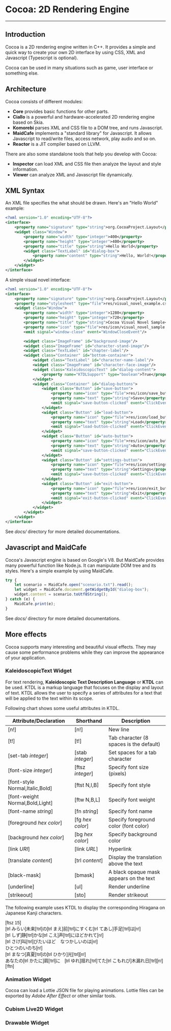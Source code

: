 Cocoa: 2D Rendering Engine
==========================
**************************

Introduction
------------
Cocoa is a 2D rendering engine written in C++. It provides a simple and quick way to create
your own 2D interface by using CSS, XML and Javascript (Typescript is optional).

Cocoa can be used in many situations such as game, user interface or something else.

Architecture
------------
Cocoa consists of different modules:
* **Core** provides basic functions for other parts.
* **Ciallo** is a powerful and hardware-accelerated 2D rendering engine based on Skia.
* **Komorebi** parses XML and CSS file to a DOM tree, and runs Javascript.
* **MaidCafe** implements a "standard library" for Javascript. It allows Javascript
  to read/write files, access network, play audio and so on.
* **Reactor** is a JIT compiler based on LLVM.

There are also some standalone tools that help you develop with Cocoa:
* **Inspector** can load XML and CSS file then analyze the layout and style information.
* **Viewer** can analyze XML and Javascript file dynamically.

XML Syntax
----------
An XML file specifies the what should be drawn. Here's an "Hello World" example:
```xml
<?xml version="1.0" encoding="UTF-8"?>
<interface>
    <property name="signature" type="string">org.CocoaProject.Layout</property>
    <widget class="Window">
        <property name="width" type="integer">400</property>
        <property name="height" type="integer">400</property>
        <property name="title" type="string">Hello World</property>
        <widget class="TextLabel" id="dialog-box">
            <property name="content" type="string">Hello, World!</property>
        </widget>
    </widget>
</interface>
```

A simple visual novel interface:
```xml
<?xml version="1.0" encoding="UTF-8"?>
<interface>
    <property name="signature" type="string">org.CocoaProject.Layout</property>
    <property name="stylesheet" type="file">res/visual_novel_example.css</property>
    <widget class="Window">
        <property name="width" type="integer">1280</property>
        <property name="height" type="integer">720</property>
        <property name="title" type="string">Cocoa Visual Novel Sample</property>
        <property name="icon" type="file">res/icon/visual_novel_sample.jpg</property>
        <emit signal="window-close" event="WindowCloseEvent"/>

        <widget class="ImageFrame" id="background-image"/>
        <widget class="ImageFrame" id="character-stand-image"/>
        <widget class="TextLabel" id="chapter-label"/>
        <widget class="Container" id="bottom-container">
            <widget class="TextLabel" id="character-name-label"/>
            <widget class="ImageFrame" id="character-face-image"/>
            <widget class="KaleidoscopicText" id="dialog-content">
                <property name="KTDLSupport" type="boolean">True</property>
            </widget>
            <widget class="Container" id="dialog-buttons">
                <widget class="Button" id="save-button">
                    <property name="icon" type="file">res/icon/save_button.jpg</property>
                    <property name="text" type="string">Save</property>
                    <emit signal="save-button-clicked" event="ClickEvent"/>
                </widget>
                <widget class="Button" id="load-button">
                    <property name="icon" type="file">res/icon/load_button.jpg</property>
                    <property name="text" type="string">Load</property>
                    <emit signal="load-button-clicked" event="ClickEvent"/>
                </widget>
                <widget class="Button" id="auto-button">
                    <property name="icon" type="file">res/icon/auto_button.jpg</property>
                    <property name="text" type="string">Auto</property>
                    <emit signal="save-button-clicked" event="ClickEvent"/>
                </widget>
                <widget class="Button" id="settings-button">
                    <property name="icon" type="file">res/icon/settings_button.jpg</property>
                    <property name="text" type="string">Settings</property>
                    <emit signal="save-button-clicked" event="ClickEvent"/>
                </widget>
                <widget class="Button" id="exit-button">
                    <property name="icon" type="file">res/icon/exit_button.jpg</property>
                    <property name="text" type="string">Exit</property>
                    <emit signal="exit-button-clicked" event="ClickEvent"/>
                </widget>
            </widget>
        </widget>
    </widget>
</interface>
```
See *docs/* directory for more detailed documentations.

Javascript and MaidCafe
-----------------------
Cocoa's Javascript engine is based on Google's V8. But MaidCafe provides many powerful function
like Node.js. It can manipulate DOM tree and its styles.
Here's a simple example by using MaidCafe.
```javascript
try {
    let scenario = MaidCafe.open("scenario.txt").read();
    let widget = MaidCafe.document.getWidgetById("dialog-box");
    widget.content = scenario.toUtf8String();
} catch (e) {
    MaidCafe.print(e);
}
```
See *docs/* directory for more detailed documentations.

More effects
------------
Cocoa supports many interesting and beautiful visual effects. They may cause some performance
problems while they can improve the appearance of your application.

### KaleidoscopicText Widget
For text rendering, **Kaleidoscopic Text Description Language** or **KTDL** can be used.
KTDL is a markup language that focuses on the display and layout of text.
KTDL allows the user to specify a series of attributes for a text that will be applied
to the text within its scope.

Following chart shows some useful attributes in KTDL.

|     Attribute/Declaration        |    Shorthand     | Description |
|----------------------------------|------------------|-------------|
| [n!]                             | [n!]             | New line |
| [t!]                             | [t!]             | Tab character (8 spaces is the default) |
| [set-tab *integer*]              | [stab *integer*] | Set spaces for a tab character |
| [font-size *integer*]            | [ftsz *integer*] | Specify font size (pixels) |
| [font-style Normal,Italic,Bold]  | [ftst N,I,B]     | Specify font style |
| [font-weight Normal,Bold,Light]  | [ftw N,B,L]      | Specify font weight |
| [font-name *string*]             | [fn *string*]    | Specify font name |
| [foreground *hex color*]         | [fg *hex color*] | Specify foreground color (font color) |
| [background *hex color*]         | [bg *hex color*] | Specify background color |
| [link *URI*]                     | [link *URL*]     | Hyperlink |
| [translate *content*]            | [trl *content*]  | Display the translation above the text |
| [black-mask]                     | [bmask]          | A black opaque mask appears on the text |
| [underline]                      | [ul]             | Render underline |
| [strikeout]                      | [sto]            | Render strikeout |

The following example uses KTDL to display the corresponding Hiragana on Japanese Kanji characters.
<pre style="font-family: Consolas, sans-serif; font-size: 14px">
[ftsz 15]
[trl みらい]未来[!trl]の[trl まえ]前[!trl]にすくむ[trl てあし]手足[!trl]は[n!]
[trl しず]静[!trl]かな[trl こえ]声[!trl]にほどかれて[n!]
[trl さけ]叫[!trl]びたいほど　なつかしいのは[n!]
ひとつのいのち[n!]
[trl まなつ]真夏[!trl]の[trl ひかり]光[!trl][n!]
あなたの[trl かたに]肩[!trl]に　[trl ゆれ]揺れ[!trl]てた[trl こもれび]木漏れ日[!trl][n!]
[!ftn]
</pre>

### Animation Widget
Cocoa can load a Lottie JSON file for playing animations. Lottie files can be exported by
*Adobe After Effect* or other similar tools.

### Cubism Live2D Widget

### Drawable Widget
